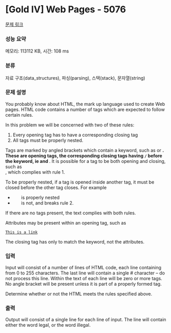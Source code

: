 # [Gold IV] Web Pages - 5076 

[문제 링크](https://www.acmicpc.net/problem/5076) 

### 성능 요약

메모리: 113112 KB, 시간: 108 ms

### 분류

자료 구조(data_structures), 파싱(parsing), 스택(stack), 문자열(string)

### 문제 설명

<p>You probably know about HTML, the mark up language used to create Web pages. HTML code contains a number of tags which are expected to follow certain rules.</p>

<p>In this problem we will be concerned with two of these rules:</p>

<ol>
	<li>Every opening tag has to have a corresponding closing tag</li>
	<li>All tags must be properly nested.</li>
</ol>

<p>Tags are marked by angled brackets which contain a keyword, such as <code><body></code> or <code><strong></code>. These are opening tags, the corresponding closing tags having <code>/</code> before the keyword, ie <code></body></code> and <code></strong></code>. It is possible for a tag to be both opening and closing, such as <code><br /></code>, which complies with rule 1.</p>

<p>To be properly nested, if a tag is opened inside another tag, it must be closed before the other tag closes. For example</p>

<ul>
	<li><code><body> <strong> </strong> </body></code> is properly nested</li>
	<li><code><body> <strong> </body> </strong></code> is not, and breaks rule 2.</li>
</ul>

<p>If there are no tags present, the text complies with both rules.</p>

<p>Attributes may be present within an opening tag, such as</p>

<p><code><a href="http://www.nzprogcontest.org.nz">This is a link</a></code></p>

<p>The closing tag has only to match the keyword, not the attributes.</p>

### 입력 

 <p>Input will consist of a number of lines of HTML code, each line containing from 0 to 255 characters. The last line will contain a single # character – do not process this line. Within the text of each line will be zero or more tags. No angle bracket will be present unless it is part of a properly formed tag.</p>

<p>Determine whether or not the HTML meets the rules specified above.</p>

### 출력 

 <p>Output will consist of a single line for each line of input. The line will contain either the word legal, or the word illegal.</p>

